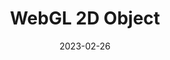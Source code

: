 ---
title: 'WebGL 2D Object'
date: '2023-02-26'
github: 'https://github.com/ranjabi/2d-web-based-cad'
course: 'IF3260'
---